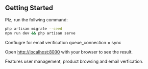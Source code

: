 ## Getting Started

Plz, run the follwing command:

```bash
php artisan migrate --seed
npm run dev && php artisan serve
```
Confiugre for email verification
queue_connection = sync

Open [http://localhost:8000](http://localhost:8000) with your browser to see the result.

Features
user management, product browsing and email verfication.
